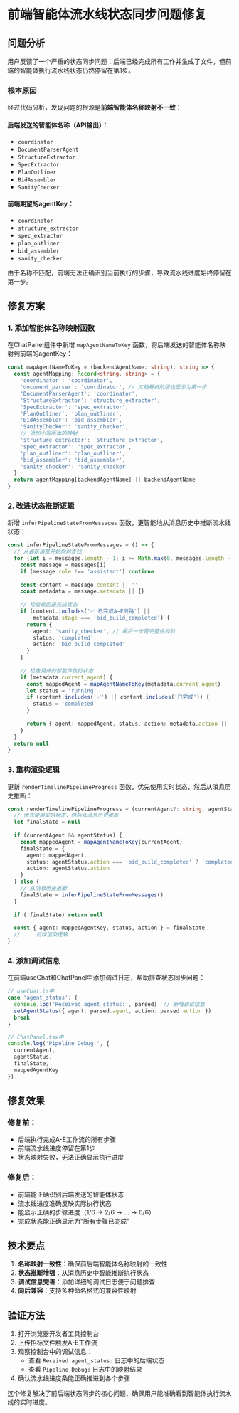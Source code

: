 # 前端智能体流水线状态同步问题修复

## 问题分析

用户反馈了一个严重的状态同步问题：后端已经完成所有工作并生成了文件，但前端的智能体执行流水线状态仍然停留在第1步。

### 根本原因

经过代码分析，发现问题的根源是**前端智能体名称映射不一致**：

#### 后端发送的智能体名称（API输出）：
- `coordinator`
- `DocumentParserAgent` 
- `StructureExtractor`
- `SpecExtractor`
- `PlanOutliner`
- `BidAssembler`
- `SanityChecker`

#### 前端期望的agentKey：
- `coordinator`
- `structure_extractor`
- `spec_extractor`
- `plan_outliner`
- `bid_assembler`
- `sanity_checker`

由于名称不匹配，前端无法正确识别当前执行的步骤，导致流水线进度始终停留在第一步。

## 修复方案

### 1. 添加智能体名称映射函数

在ChatPanel组件中新增 `mapAgentNameToKey` 函数，将后端发送的智能体名称映射到前端的agentKey：

```typescript
const mapAgentNameToKey = (backendAgentName: string): string => {
  const agentMapping: Record<string, string> = {
    'coordinator': 'coordinator',
    'document_parser': 'coordinator', // 文档解析阶段也显示为第一步
    'DocumentParserAgent': 'coordinator',
    'StructureExtractor': 'structure_extractor',
    'SpecExtractor': 'spec_extractor', 
    'PlanOutliner': 'plan_outliner',
    'BidAssembler': 'bid_assembler',
    'SanityChecker': 'sanity_checker',
    // 添加小写版本的映射
    'structure_extractor': 'structure_extractor',
    'spec_extractor': 'spec_extractor',
    'plan_outliner': 'plan_outliner', 
    'bid_assembler': 'bid_assembler',
    'sanity_checker': 'sanity_checker'
  }
  return agentMapping[backendAgentName] || backendAgentName
}
```

### 2. 改进状态推断逻辑

新增 `inferPipelineStateFromMessages` 函数，更智能地从消息历史中推断流水线状态：

```typescript
const inferPipelineStateFromMessages = () => {
  // 从最新消息开始向前查找
  for (let i = messages.length - 1; i >= Math.max(0, messages.length - 3); i--) {
    const message = messages[i]
    if (message.role !== 'assistant') continue
    
    const content = message.content || ''
    const metadata = message.metadata || {}
    
    // 检查是否是完成状态
    if (content.includes('✅ 已完成A–E链路') || 
        metadata.stage === 'bid_build_completed') {
      return {
        agent: 'sanity_checker', // 最后一步是完整性校验
        status: 'completed',
        action: 'bid_build_completed'
      }
    }
    
    // 检查具体的智能体执行状态
    if (metadata.current_agent) {
      const mappedAgent = mapAgentNameToKey(metadata.current_agent)
      let status = 'running'
      if (content.includes('✅') || content.includes('已完成')) {
        status = 'completed'
      }
      
      return { agent: mappedAgent, status, action: metadata.action || '正在执行' }
    }
  }
  return null
}
```

### 3. 重构渲染逻辑

更新 `renderTimelinePipelineProgress` 函数，优先使用实时状态，然后从消息历史推断：

```typescript
const renderTimelinePipelineProgress = (currentAgent?: string, agentStatus?: AgentStatus) => {
  // 优先使用实时状态，然后从消息历史推断
  let finalState = null
  
  if (currentAgent && agentStatus) {
    const mappedAgent = mapAgentNameToKey(currentAgent)
    finalState = {
      agent: mappedAgent,
      status: agentStatus.action === 'bid_build_completed' ? 'completed' : 'running',
      action: agentStatus.action
    }
  } else {
    // 从消息历史推断
    finalState = inferPipelineStateFromMessages()
  }
  
  if (!finalState) return null
  
  const { agent: mappedAgentKey, status, action } = finalState
  // ... 后续渲染逻辑
}
```

### 4. 添加调试信息

在前端useChat和ChatPanel中添加调试日志，帮助排查状态同步问题：

```typescript
// useChat.ts中
case 'agent_status': {
  console.log('Received agent_status:', parsed)  // 新增调试信息
  setAgentStatus({ agent: parsed.agent, action: parsed.action })
  break
}

// ChatPanel.tsx中  
console.log('Pipeline Debug:', {
  currentAgent,
  agentStatus,
  finalState,
  mappedAgentKey
})
```

## 修复效果

### 修复前：
- 后端执行完成A-E工作流的所有步骤
- 前端流水线进度停留在第1步
- 状态映射失败，无法正确显示执行进度

### 修复后：
- 前端能正确识别后端发送的智能体状态
- 流水线进度准确反映实际执行状态
- 能显示正确的步骤进度（1/6 → 2/6 → ... → 6/6）
- 完成状态能正确显示为"所有步骤已完成"

## 技术要点

1. **名称映射一致性**：确保前后端智能体名称映射的一致性
2. **状态推断增强**：从消息历史中智能推断执行状态
3. **调试信息完善**：添加详细的调试日志便于问题排查
4. **向后兼容**：支持多种命名格式的兼容性映射

## 验证方法

1. 打开浏览器开发者工具控制台
2. 上传招标文件触发A-E工作流
3. 观察控制台中的调试信息：
   - 查看 `Received agent_status:` 日志中的后端状态
   - 查看 `Pipeline Debug:` 日志中的映射结果
4. 确认流水线进度条能正确推进到各个步骤

这个修复解决了前后端状态同步的核心问题，确保用户能准确看到智能体执行流水线的实时进度。